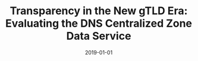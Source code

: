 ---
title: "Transparency in the New gTLD Era: Evaluating the DNS Centralized Zone Data Service"
collection: publications
permalink: /publication/2019-01-01-Transparency-in-the-New-gTLD-Era-Evaluating-the-DNS-Centralized-Zone-Data-Service
date: 2019-01-01
venue: 'IEEE Trans. Netw. Serv. Manag.'
paperurl: 'https://doi.org/10.1109/TNSM.2019.2941572'
citation: ' Jeman Park,  Jinchun Choi,  DaeHun Nyang,  David Mohaisen, &quot;Transparency in the New gTLD Era: Evaluating the DNS Centralized Zone Data Service.&quot; IEEE Trans. Netw. Serv. Manag., 2019.'
---